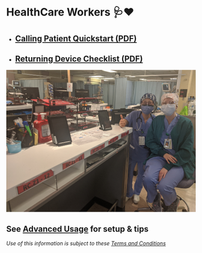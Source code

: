 # HealthCare Workers 🩺❤

* ## [Calling Patient Quickstart (PDF)](documents/cvt_hcw_quickstart.pdf)
* ## [Returning Device Checklist (PDF)](documents/cvt_hcw_return_checklist.pdf)

![Devices Deployed](assets/nurses_care_packs_thumbs_up_512.png)

## See [Advanced Usage](role_hcw_superuser.md) for setup & tips

*Use of this information is subject to these [Terms and Conditions](legal.md)* 